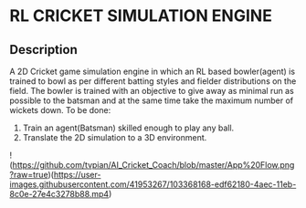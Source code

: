 # RL CRICKET SIMULATION ENGINE
## Description

A 2D Cricket game simulation engine in which an RL based bowler(agent) is trained to bowl as per different batting styles and fielder distributions on the field. The bowler is trained with an objective to give away as minimal run as possible to the batsman and at the same time take the maximum number of wickets down.
To be done:
1) Train an agent(Batsman) skilled enough to play any ball.
2) Translate the 2D simulation to a 3D environment.

!(https://github.com/tvpian/AI_Cricket_Coach/blob/master/App%20Flow.png?raw=true)(https://user-images.githubusercontent.com/41953267/103368168-edf62180-4aec-11eb-8c0e-27e4c3278b88.mp4)


